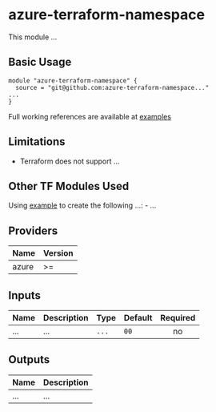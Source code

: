 # azure-terraform-namespace

This module ...

## Basic Usage

```HCL
module "azure-terraform-namespace" {
  source = "git@github.com:azure-terraform-namespace..."
...
}
```

Full working references are available at [examples](examples)
## Limitations

- Terraform does not support ...

## Other TF Modules Used  
Using [example](https://github.com/example) to create the following ...:
	- ...

## Providers

| Name  | Version |
|-------|---------|
| azure | >=  |

## Inputs

| Name | Description | Type | Default | Required |
|------|-------------|------|---------|:-----:|
| ...  | ... | `...` | `00` | no |

## Outputs

| Name | Description |
|------|-------------|
| ...  | ... |
